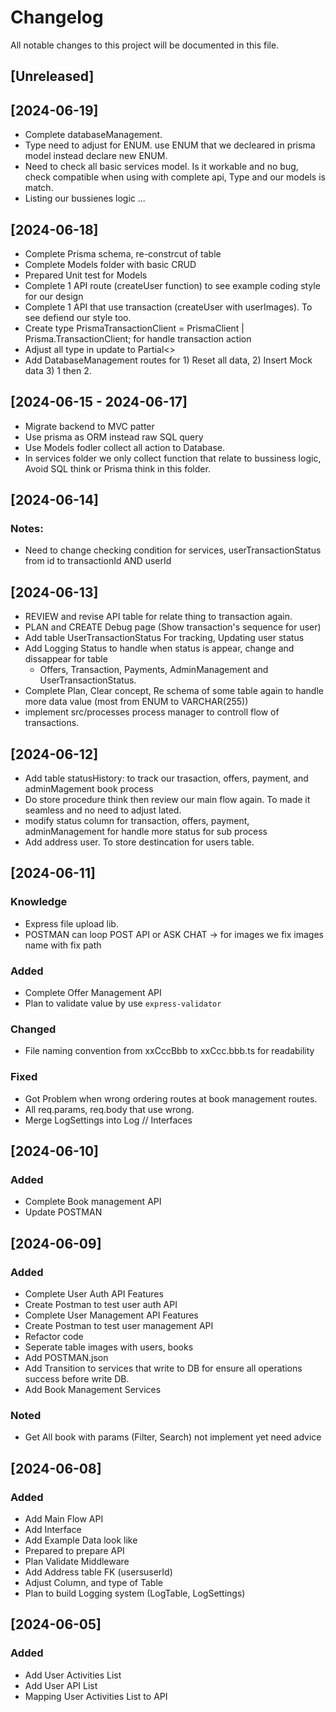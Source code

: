 # Changelog

All notable changes to this project will be documented in this file.

## [Unreleased]

## [2024-06-19]

- Complete databaseManagement.
- Type need to adjust for ENUM. use ENUM that we decleared in prisma model instead declare new ENUM.
- Need to check all basic services model. Is it workable and no bug, check compatible when using with complete api, Type and our models is match.
- Listing our bussienes logic ...

## [2024-06-18]

- Complete Prisma schema, re-constrcut of table
- Complete Models folder with basic CRUD
- Prepared Unit test for Models
- Complete 1 API route (createUser function) to see example coding style for our design
- Complete 1 API that use transaction (createUser with userImages). To see defiend our style too.
- Create type PrismaTransactionClient = PrismaClient | Prisma.TransactionClient; for handle transaction action
- Adjust all type in update to Partial<>
- Add DatabaseManagement routes for 1) Reset all data, 2) Insert Mock data 3) 1 then 2.

## [2024-06-15 - 2024-06-17]

- Migrate backend to MVC patter
- Use prisma as ORM instead raw SQL query
- Use Models fodler collect all action to Database.
- In services folder we only collect function that relate to bussiness logic, Avoid SQL think or Prisma think in this folder.

## [2024-06-14]

### Notes:

- Need to change checking condition for services, userTransactionStatus from id to transactionId AND userId

## [2024-06-13]

- REVIEW and revise API table for relate thing to transaction again.
- PLAN and CREATE Debug page (Show transaction's sequence for user)
- Add table UserTransactionStatus For tracking, Updating user status
- Add Logging Status to handle when status is appear, change and dissappear for table
  - Offers, Transaction, Payments, AdminManagement and UserTransactionStatus.
- Complete Plan, Clear concept, Re schema of some table again to handle more data value (most from ENUM to VARCHAR(255))
- implement src/processes process manager to controll flow of transactions.

## [2024-06-12]

- Add table statusHistory: to track our trasaction, offers, payment, and adminMagement book process
- Do store procedure think then review our main flow again. To made it seamless and no need to adjust lated.
- modify status column for transaction, offers, payment, adminManagement for handle more status for sub process
- Add address user. To store destincation for users table.

## [2024-06-11]

### Knowledge

- Express file upload lib.
- POSTMAN can loop POST API or ASK CHAT -> for images we fix images name with fix path

### Added

- Complete Offer Management API
- Plan to validate value by use `express-validator`

### Changed

- File naming convention from xxCccBbb to xxCcc.bbb.ts for readability

### Fixed

- Got Problem when wrong ordering routes at book management routes.
- All req.params, req.body that use wrong.
- Merge LogSettings into Log // Interfaces

## [2024-06-10]

### Added

- Complete Book management API
- Update POSTMAN

## [2024-06-09]

### Added

- Complete User Auth API Features
- Create Postman to test user auth API
- Complete User Management API Features
- Create Postman to test user management API
- Refactor code
- Seperate table images with users, books
- Add POSTMAN.json
- Add Transition to services that write to DB for ensure all operations success before write DB.
- Add Book Management Services

### Noted

- Get All book with params (Filter, Search) not implement yet need advice

## [2024-06-08]

### Added

- Add Main Flow API
- Add Interface
- Add Example Data look like
- Prepared to prepare API
- Plan Validate Middleware
- Add Address table FK (usersuserId)
- Adjust Column, and type of Table
- Plan to build Logging system (LogTable, LogSettings)

## [2024-06-05]

### Added

- Add User Activities List
- Add User API List
- Mapping User Activities List to API
